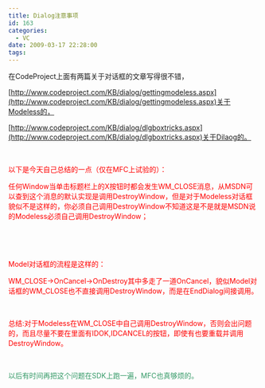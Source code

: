 ```yaml
---
title: Dialog注意事项
id: 163
categories:
  - VC
date: 2009-03-17 22:28:00
tags:
---
```


    

在CodeProject上面有两篇关于对话框的文章写得很不错，

[http://www.codeproject.com/KB/dialog/gettingmodeless.aspx](http://www.codeproject.com/KB/dialog/gettingmodeless.aspx)关于Modeless的，

[http://www.codeproject.com/KB/dialog/dlgboxtricks.aspx](http://www.codeproject.com/KB/dialog/dlgboxtricks.aspx)关于Dilaog的。

&nbsp;

<span style="color: #ff0000;">以下是今天自己总结的一点（仅在MFC上试验的）：</span>

<span style="color: #ff0000;">任何Window当单击标题栏上的X按钮时都会发生WM_CLOSE消息，从MSDN可以查到这个消息的默认实现是调用DestroyWindow，但是对于Modeless对话框貌似不是这样的，你必须自己调用DestroyWindow不知道这是不是就是MSDN说的Modeless必须自己调用DestroyWindow；</span>

&nbsp;

&nbsp;

<span style="color: #ff0000;">Model对话框的流程是这样的：</span>

<span style="color: #ff0000;">WM_CLOSE-&gt;OnCancel-&gt;OnDestroy其中多走了一道OnCancel，貌似Model对话框的WM_CLOSE也不直接调用DestroyWindow，而是在EndDialog间接调用。</span>

&nbsp;

<span style="color: #ff0000;">总结:对于Modeless在WM_CLOSE中自己调用DestroyWindow，否则会出问题的，而且尽量不要在里面有IDOK,IDCANCEL的按钮，即使有也要重载并调用DestroyWindow。</span>

&nbsp;

<span style="color: #339966;">以后有时间再把这个问题在SDK上跑一遍，MFC也真够烦的。</span>

</div>